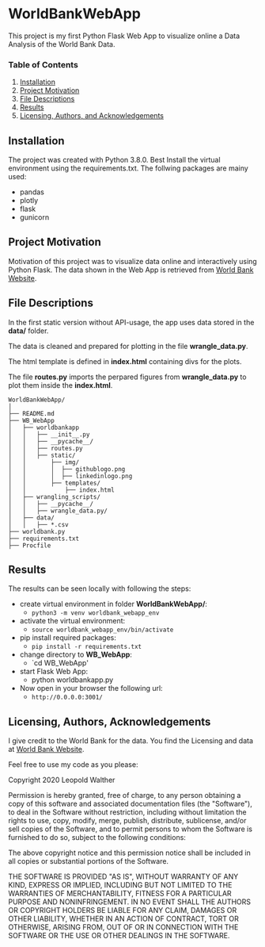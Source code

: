 # WorldBankWebApp
This project is my first Python Flask Web App to visualize online a Data
Analysis of the World Bank Data.

### Table of Contents

1. [Installation](#installation)
2. [Project Motivation](#motivation)
3. [File Descriptions](#files)
4. [Results](#results)
5. [Licensing, Authors, and Acknowledgements](#licensing)

## Installation <a name="installation"></a>

The project was created with Python 3.8.0.
Best Install the virtual environment using the requirements.txt.
The follwing packages are mainy used:
- pandas
- plotly
- flask
- gunicorn

## Project Motivation<a name="motivation"></a>

Motivation of this project was to visualize data online and interactively
using Python Flask. The data shown in the Web App is retrieved from
[World Bank Website](https://www.worldbank.org).


## File Descriptions <a name="files"></a>
In the first static version without API-usage, the app uses data stored in the **data/** folder.

The data is cleaned and prepared for plotting in
the file **wrangle_data.py**.

The html template is defined in **index.html** containing divs for the plots.

The file **routes.py** imports the perpared figures from **wrangle_data.py** to plot them inside the **index.html**.

```
WorldBankWebApp/
│
├── README.md
├── WB_WebApp
│   ├── worldbankapp
│   │   ├── __init__.py
│   │   ├── __pycache__/
│   │   ├── routes.py
│   │   ├── static/
│   │       ├── img/
│   │       │  ├── githublogo.png
│   │       │  ├── linkedinlogo.png
│   │       ├── templates/
│   │           ├── index.html
│   ├── wrangling_scripts/
│   │   ├── __pycache__/
│   │   ├── wrangle_data.py/
│   ├── data/
│   │   ├── *.csv
├── worldbank.py
├── requirements.txt
├── Procfile

```


## Results<a name="results"></a>
The results can be seen locally with following the steps:
* create virtual environment in folder **WorldBankWebApp/**:
  - `python3 -m venv worldbank_webapp_env`
* activate the virtual environment:
  - `source worldbank_webapp_env/bin/activate`
* pip install required packages:
  - `pip install -r requirements.txt`
* change directory to **WB_WebApp**:
  - `cd WB_WebApp'
* start Flask Web App:
  - python worldbankapp.py
* Now open in your browser the following url:
  - `http://0.0.0.0:3001/`

## Licensing, Authors, Acknowledgements<a name="licensing"></a>

I give credit to the World Bank for the data. You find the Licensing and data
at [World Bank Website](https://www.worldbank.org).

Feel free to use my code as you please:

Copyright 2020 Leopold Walther

Permission is hereby granted, free of charge, to any person obtaining a copy of this software and associated documentation files (the "Software"), to deal in the Software without restriction, including without limitation the rights to use, copy, modify, merge, publish, distribute, sublicense, and/or sell copies of the Software, and to permit persons to whom the Software is furnished to do so, subject to the following conditions:

The above copyright notice and this permission notice shall be included in all copies or substantial portions of the Software.

THE SOFTWARE IS PROVIDED "AS IS", WITHOUT WARRANTY OF ANY KIND, EXPRESS OR IMPLIED, INCLUDING BUT NOT LIMITED TO THE WARRANTIES OF MERCHANTABILITY, FITNESS FOR A PARTICULAR PURPOSE AND NONINFRINGEMENT. IN NO EVENT SHALL THE AUTHORS OR COPYRIGHT HOLDERS BE LIABLE FOR ANY CLAIM, DAMAGES OR OTHER LIABILITY, WHETHER IN AN ACTION OF CONTRACT, TORT OR OTHERWISE, ARISING FROM, OUT OF OR IN CONNECTION WITH THE SOFTWARE OR THE USE OR OTHER DEALINGS IN THE SOFTWARE.
